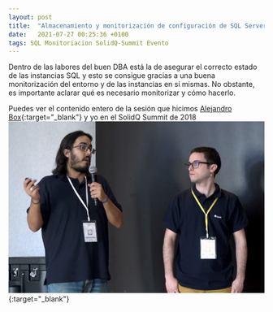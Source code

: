 ```yaml
---
layout: post
title:  "Almacenamiento y monitorización de configuración de SQL Server"
date:   2021-07-27 00:25:36 +0100
tags: SQL Monitoriacion SolidQ-Summit Evento
---
```



Dentro de las labores del buen DBA está la de asegurar el correcto estado de las instancias SQL y esto se consigue gracias a una buena monitorización del entorno y de las instancias en sí mismas. No obstante, es importante aclarar qué es necesario monitorizar y cómo hacerlo.


Puedes ver el contenido entero de la sesión que hicimos [Alejandro Box](https://www.linkedin.com/in/alejandro-box/){:target="_blank"} y yo en el SolidQ Summit de 2018
[![Summit 2018](/assets/summit-2018-sql.png)](https://blogs.solidq.com/es/sql-server/almacenamiento-y-monitorizacion-de-configuracion-de-sql-server/){:target="_blank"}
